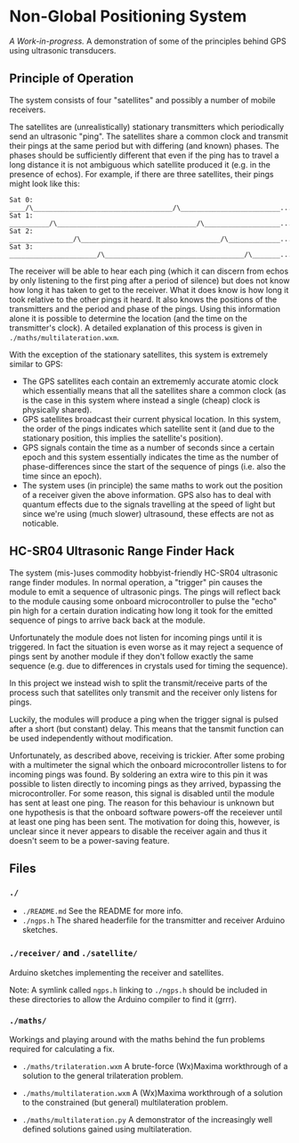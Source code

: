 Non-Global Positioning System
=============================

*A Work-in-progress.* A demonstration of some of the principles behind GPS using
ultrasonic transducers.

Principle of Operation
----------------------

The system consists of four "satellites" and possibly a number of mobile
receivers.

The satellites are (unrealistically) stationary transmitters which periodically
send an ultrasonic "ping". The satellites share a common clock and transmit
their pings at the same period but with differing (and known) phases. The phases
should be sufficiently different that even if the ping has to travel a long
distance it is not ambiguous which satellite produced it (e.g. in the presence
of echos). For example, if there are three satellites, their pings might look
like this:

	Sat 0: ____/\___________________________________/\_________________________...
	Sat 1: __________/\___________________________________/\___________________...
	Sat 2: ________________/\___________________________________/\_____________...
	Sat 3: ______________________/\___________________________________/\_______...

The receiver will be able to hear each ping (which it can discern from echos by
only listening to the first ping after a period of silence) but does not know
how long it has taken to get to the receiver. What it does know is how long it
took relative to the other pings it heard. It also knows the positions of the
transmitters and the period and phase of the pings. Using this information alone
it is possible to determine the location (and the time on the transmitter's
clock). A detailed explanation of this process is given in
`./maths/multilateration.wxm`.

With the exception of the stationary satellites, this system is extremely
similar to GPS:

* The GPS satellites each contain an extrememly accurate atomic clock which
  essentially means that all the satellites share a common clock (as is the case
  in this system where instead a single (cheap) clock is physically shared).
* GPS satellites broadcast their current physical location. In this system, the
  order of the pings indicates which satellite sent it (and due to the
  stationary position, this implies the satellite's position).
* GPS signals contain the time as a number of seconds since a certain epoch and
  this system essentially indicates the time as the number of phase-differences
  since the start of the sequence of pings (i.e. also the time since an epoch).
* The system uses (in principle) the same maths to work out the position of a
  receiver given the above information. GPS also has to deal with quantum
  effects due to the signals travelling at the speed of light but since we're
  using (much slower) ultrasound, these effects are not as noticable.


HC-SR04 Ultrasonic Range Finder Hack
------------------------------------

The system (mis-)uses commodity hobbyist-friendly HC-SR04 ultrasonic range
finder modules. In normal operation, a "trigger" pin causes the module to emit a
sequence of ultrasonic pings. The pings will reflect back to the module causing
some onboard microcontroller to pulse the "echo" pin high for a certain duration
indicating how long it took for the emitted sequence of pings to arrive back
back at the module.

Unfortunately the module does not listen for incoming pings until it is
triggered. In fact the situation is even worse as it may reject a sequence of
pings sent by another module if they don't follow exactly the same sequence
(e.g. due to differences in crystals used for timing the sequence).

In this project we instead wish to split the transmit/receive parts of the
process such that satellites only transmit and the receiver only listens for
pings.

Luckily, the modules will produce a ping when the trigger signal is pulsed after
a short (but constant) delay. This means that the tansmit function can be used
independently without modification.

Unfortunately, as described above, receiving is trickier. After some probing
with a multimeter the signal which the onboard microcontroller listens to for
incoming pings was found. By soldering an extra wire to this pin it was possible
to listen directly to incoming pings as they arrived, bypassing the
microcontroller. For some reason, this signal is disabled until the module has
sent at least one ping. The reason for this behaviour is unknown but one
hypothesis is that the onboard software powers-off the receiever until at least
one ping has been sent. The motivation for doing this, however, is unclear since
it never appears to disable the receiver again and thus it doesn't seem to be a
power-saving feature.


Files
-----

### `./`

* `./README.md` See the README for more info.
* `./ngps.h` The shared headerfile for the transmitter and receiver Arduino
  sketches.

### `./receiver/` and `./satellite/`

Arduino sketches implementing the receiver and satellites.

Note: A symlink called `ngps.h` linking to `./ngps.h` should be included in
these directories to allow the Arduino compiler to find it (grrr).

### `./maths/`

Workings and playing around with the maths behind the fun problems required for
calculating a fix.

* `./maths/trilateration.wxm` A brute-force (Wx)Maxima workthrough of a solution
  to the general trilateration problem.

* `./maths/multilateration.wxm` A (Wx)Maxima workthrough of a solution to the
  constrained (but general) multilateration problem.

* `./maths/multilateration.py` A demonstrator of the increasingly well defined
  solutions gained using multilateration.

